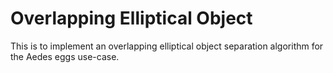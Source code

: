 # Overlapping Elliptical Object
This is to implement an overlapping elliptical object separation algorithm for the Aedes eggs use-case.
